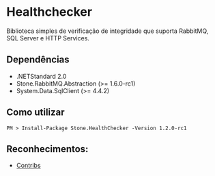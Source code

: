 # Healthchecker
Biblioteca simples de verificação de integridade que suporta RabbitMQ, SQL Server e HTTP Services.

## Dependências
- .NETStandard 2.0
- Stone.RabbitMQ.Abstraction (>= 1.6.0-rc1)
- System.Data.SqlClient (>= 4.4.2)

## Como utilizar
```
PM > Install-Package Stone.HealthChecker -Version 1.2.0-rc1
```

## Reconhecimentos:
* [Contribs](https://github.com/stone-payments/healthchecker/graphs/contributors)
